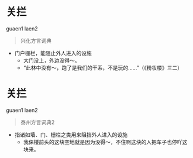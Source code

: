 # 关拦
guaen1 laen2
> 兴化方言词典
- 门户栅栏，能阻止外人进入的设施
  - 大门没上，外边没得～。
  - “此林中没有～，跑了是我们的干系，不是玩的……”（《粉妆楼》三二）

# 关拦
guaen1 laen2
> 泰州方言词典2
- 指诸如墙、门、栅栏之类用来阻挡外人进入的设施
  - 我俫楼前头的这块空地就是因为没得～，不住啊这块的人把车子也停吖这块来。
